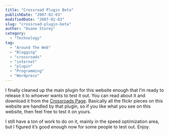```yaml
---
title: "Crossroad Plugin Beta"
publishDate: "2007-02-03"
modifiedDate: "2007-02-03"
slug: "crossroad-plugin-beta"
author: "Duane Storey"
category:
  - "Technology"
tag:
  - "Around The Web"
  - "Blogging"
  - "crossroads"
  - "internet"
  - "plugin"
  - "Programming"
  - "Wordpress"
---
```


I finally cleaned up the main plugin for this website enough that I’m ready to release it to whoever wants to test it out. You can read about it and download it from the [Crossroads Page](http://www.migratorynerd.com/crossroads-plugin/). Basically all the flickr pieces on this website are handled by that plugin, so if you like what you see on this website, then feel free to test it on yours.

I still have a ton of work to do on it, mainly in the speed optimization area, but I figured it’s good enough now for some people to test out. Enjoy.